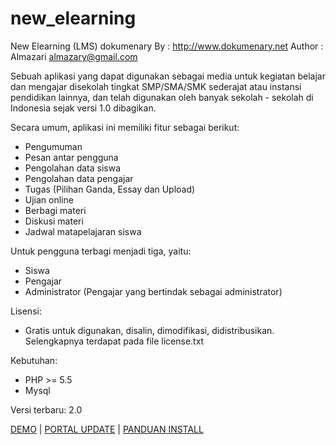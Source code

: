 new_elearning
=============

New Elearning (LMS) dokumenary
By     : http://www.dokumenary.net
Author : Almazari <almazary@gmail.com>

Sebuah aplikasi yang dapat digunakan sebagai media untuk kegiatan belajar dan mengajar disekolah tingkat SMP/SMA/SMK sederajat atau instansi pendidikan lainnya, dan telah digunakan oleh banyak sekolah - sekolah di Indonesia sejak versi 1.0 dibagikan.

Secara umum, aplikasi ini memiliki fitur sebagai berikut:
- Pengumuman
- Pesan antar pengguna
- Pengolahan data siswa
- Pengolahan data pengajar
- Tugas (Pilihan Ganda, Essay dan Upload)
- Ujian online
- Berbagi materi
- Diskusi materi
- Jadwal matapelajaran siswa

Untuk pengguna terbagi menjadi tiga, yaitu:
- Siswa
- Pengajar
- Administrator (Pengajar yang bertindak sebagai administrator)

Lisensi:
- Gratis untuk digunakan, disalin, dimodifikasi, didistribusikan. Selengkapnya terdapat pada file license.txt

Kebutuhan:
- PHP >= 5.5
- Mysql

Versi terbaru: 2.0

<a href="http://www.dokumenary.net/demo-aplikasi-elearning/">DEMO</a> | <a href="http://dokumenary.net">PORTAL UPDATE</a> | <a href="http://www.dokumenary.net/2015/08/23/new-elearning-versi-1-0/">PANDUAN INSTALL</a>
